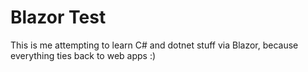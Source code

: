 # Blazor Test

This is me attempting to learn C# and dotnet stuff via Blazor, because everything ties back to web apps :)
